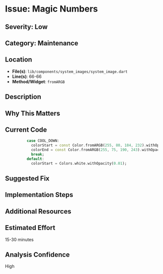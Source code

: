 # Issue: Magic Numbers

## Severity: Low

## Category: Maintenance

## Location
- **File(s)**: `lib/components/system_images/system_image.dart`
- **Line(s)**: 66-66
- **Method/Widget**: `fromARGB`

## Description


## Why This Matters


## Current Code
```dart
          case COOL_DOWN:
            colorStart = const Color.fromARGB(255, 80, 184, 232).withOpacity(0.2);
            colorEnd = const Color.fromARGB(255, 75, 190, 243).withOpacity(0.55);
            break;
          default:
            colorStart = Colors.white.withOpacity(0.01);
```

## Suggested Fix


## Implementation Steps


## Additional Resources


## Estimated Effort
15-30 minutes

## Analysis Confidence
High
